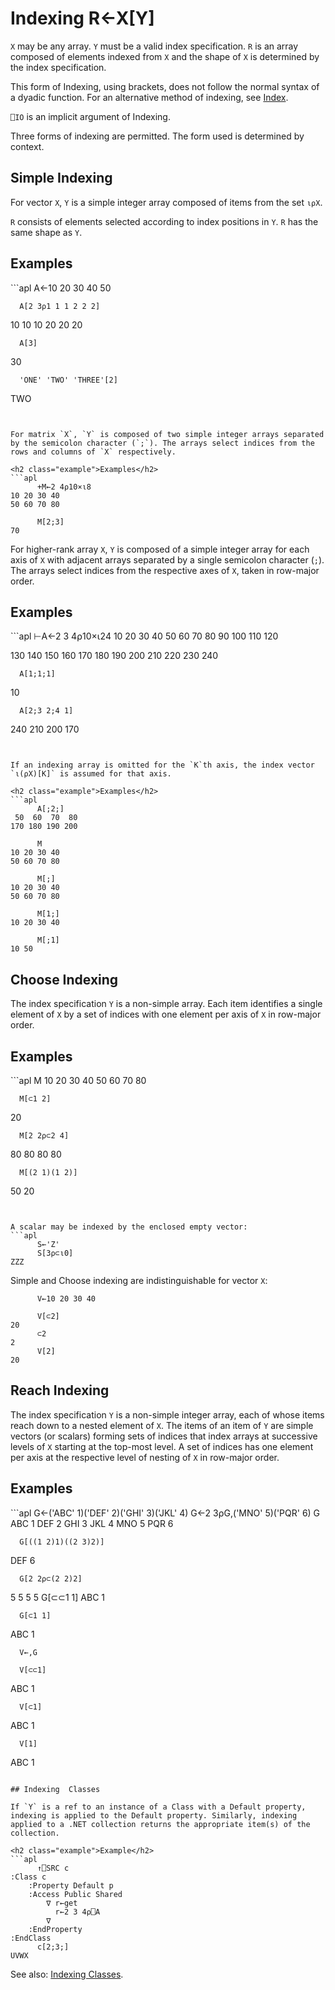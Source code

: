 <div style="display: none;">
  ←
</div>

<h1 class="heading"><span class="name">Indexing</span> <span class="command">R←X[Y]</span></h1>

`X` may be  any array. `Y` must be a valid index specification. `R` is an array composed of elements indexed from `X` and the shape of `X` is determined by the index specification.

This form of Indexing, using brackets, does not follow the normal syntax of a dyadic function. For an alternative method of indexing, see [Index](squad.md).

`⎕IO` is an implicit argument of Indexing.

Three forms of indexing are permitted. The form used is determined by context.

## Simple Indexing

For vector `X`, `Y` is a simple integer array composed of items from the set `⍳⍴X`.


`R` consists of elements selected according to index positions in `Y`. `R` has the same shape as `Y`.

<h2 class="example">Examples</h2>
```apl
      A←10 20 30 40 50
 
      A[2 3⍴1 1 1 2 2 2]
10 10 10
20 20 20
 
      A[3]
30
 
      'ONE' 'TWO' 'THREE'[2]
 TWO
```


For matrix `X`, `Y` is composed of two simple integer arrays separated by the semicolon character (`;`). The arrays select indices from the rows and columns of `X` respectively.

<h2 class="example">Examples</h2>
```apl
      +M←2 4⍴10×⍳8
10 20 30 40
50 60 70 80
 
      M[2;3]
70
```


For higher-rank array `X`, `Y` is composed of a simple integer array for each axis of `X` with adjacent arrays separated by a single semicolon character (`;`). The arrays select indices from the respective axes of `X`, taken in row-major order.

<h2 class="example">Examples</h2>
```apl
      ⊢A←2 3 4⍴10×⍳24
 10  20  30  40
 50  60  70  80
 90 100 110 120
 
130 140 150 160
170 180 190 200
210 220 230 240
 
      A[1;1;1]
10
 
      A[2;3 2;4 1]
240 210
200 170
```


If an indexing array is omitted for the `K`th axis, the index vector `⍳(⍴X)[K]` is assumed for that axis.

<h2 class="example">Examples</h2>
```apl
      A[;2;]
 50  60  70  80
170 180 190 200
 
      M
10 20 30 40
50 60 70 80
 
      M[;]
10 20 30 40
50 60 70 80
 
      M[1;]
10 20 30 40
 
      M[;1]
10 50
```

## Choose Indexing


The index specification `Y` is a non-simple array. Each item identifies a single element of `X` by a set of indices with one element per axis of `X` in row-major order.

<h2 class="example">Examples</h2>
```apl
      M
10 20 30 40
50 60 70 80
 
      M[⊂1 2]
20
 
      M[2 2⍴⊂2 4]
80 80
80 80
 
      M[(2 1)(1 2)]
50 20
```


A scalar may be indexed by the enclosed empty vector:
```apl
      S←'Z'
      S[3⍴⊂⍳0]
ZZZ
```


Simple and Choose indexing are indistinguishable for vector `X`:
```apl
      V←10 20 30 40
 
      V[⊂2]
20
      ⊂2
2
      V[2]
20
```

## Reach Indexing

The index specification `Y` is a non-simple integer array, each of whose items reach down to a nested element of `X`. The items of an item of `Y` are simple vectors (or scalars) forming sets of indices that index arrays at successive levels of `X` starting at the top-most level. A set of indices has one element per axis at the respective level of nesting of `X` in row-major order.

<h2 class="example">Examples</h2>
```apl
      G←('ABC' 1)('DEF' 2)('GHI' 3)('JKL' 4)
      G←2 3⍴G,('MNO' 5)('PQR' 6)
      G
  ABC  1   DEF  2   GHI  3
  JKL  4   MNO  5   PQR  6
 
      G[((1 2)1)((2 3)2)]
 DEF  6
 
      G[2 2⍴⊂(2 2)2]
5 5
5 5
      G[⊂⊂1 1]
  ABC  1
 
      G[⊂1 1]
  ABC  1
 
      V←,G
 
      V[⊂⊂1]
  ABC  1
 
      V[⊂1]
  ABC  1
 
      V[1]
  ABC  1
```

## Indexing  Classes

If `Y` is a ref to an instance of a Class with a Default property, indexing is applied to the Default property. Similarly, indexing applied to a .NET collection returns the appropriate item(s) of the collection.

<h2 class="example">Example</h2>
```apl
      ↑⎕SRC c
:Class c                 
    :Property Default p  
    :Access Public Shared
        ∇ r←get          
          r←2 3 4⍴⎕A     
        ∇                
    :EndProperty         
:EndClass                
      c[2;3;]
UVWX
```

See also: [Indexing Classes](squad.md#indexing-classes).


